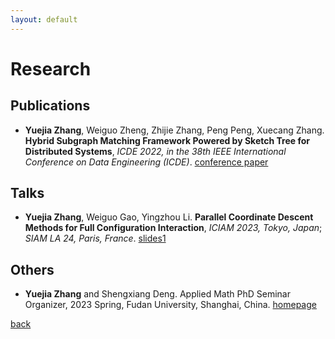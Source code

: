 ```yaml
---
layout: default
---
```


# Research

## Publications

*   **Yuejia Zhang**, Weiguo Zheng, Zhijie Zhang, Peng Peng, Xuecang Zhang. **Hybrid Subgraph Matching Framework Powered by Sketch Tree for Distributed Systems**, _ICDE 2022, in the 38th IEEE International Conference on Data Engineering (ICDE)_. [conference paper](https://ieeexplore.ieee.org/document/9835279)

## Talks

*   **Yuejia Zhang**, Weiguo Gao, Yingzhou Li. **Parallel Coordinate Descent Methods for Full Configuration Interaction**, _ICIAM 2023, Tokyo, Japan_; _SIAM LA 24, Paris, France_. [slides1](slides/iciam2023.pdf)

## Others

*   **Yuejia Zhang** and Shengxiang Deng. Applied Math PhD Seminar Organizer, 2023 Spring, Fudan University, Shanghai, China. [homepage](https://amphds.yingzhouli.com/2023Spring.html)

[back](./)

